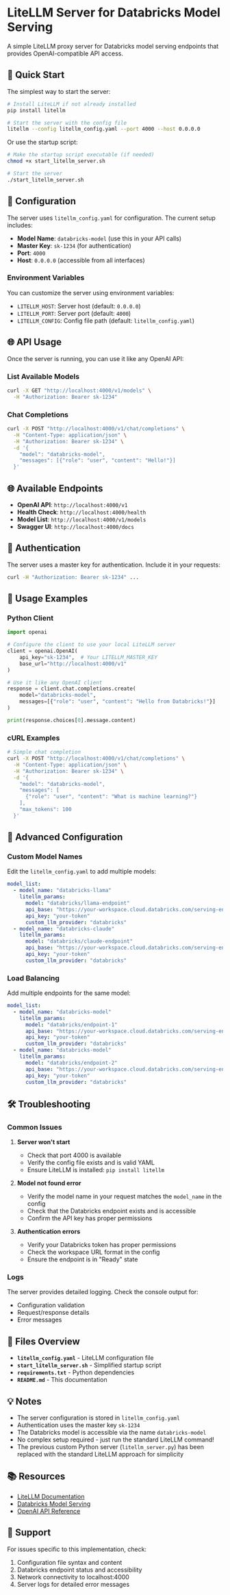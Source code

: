 # LiteLLM Server for Databricks Model Serving

A simple LiteLLM proxy server for Databricks model serving endpoints that provides OpenAI-compatible API access.

## 🚀 Quick Start

The simplest way to start the server:

```bash
# Install LiteLLM if not already installed
pip install litellm

# Start the server with the config file
litellm --config litellm_config.yaml --port 4000 --host 0.0.0.0
```

Or use the startup script:

```bash
# Make the startup script executable (if needed)
chmod +x start_litellm_server.sh

# Start the server
./start_litellm_server.sh
```

## 📁 Configuration

The server uses `litellm_config.yaml` for configuration. The current setup includes:

- **Model Name**: `databricks-model` (use this in your API calls)
- **Master Key**: `sk-1234` (for authentication)
- **Port**: `4000`
- **Host**: `0.0.0.0` (accessible from all interfaces)

### Environment Variables

You can customize the server using environment variables:

- `LITELLM_HOST`: Server host (default: `0.0.0.0`)
- `LITELLM_PORT`: Server port (default: `4000`)
- `LITELLM_CONFIG`: Config file path (default: `litellm_config.yaml`)

## 🌐 API Usage

Once the server is running, you can use it like any OpenAI API:

### List Available Models
```bash
curl -X GET "http://localhost:4000/v1/models" \
  -H "Authorization: Bearer sk-1234"
```

### Chat Completions
```bash
curl -X POST "http://localhost:4000/v1/chat/completions" \
  -H "Content-Type: application/json" \
  -H "Authorization: Bearer sk-1234" \
  -d '{
    "model": "databricks-model",
    "messages": [{"role": "user", "content": "Hello!"}]
  }'
```

## 🌐 Available Endpoints

- **OpenAI API**: `http://localhost:4000/v1`
- **Health Check**: `http://localhost:4000/health`
- **Model List**: `http://localhost:4000/v1/models`
- **Swagger UI**: `http://localhost:4000/docs`

## 🔑 Authentication

The server uses a master key for authentication. Include it in your requests:

```bash
curl -H "Authorization: Bearer sk-1234" ...
```

## 📝 Usage Examples

### Python Client

```python
import openai

# Configure the client to use your local LiteLLM server
client = openai.OpenAI(
    api_key="sk-1234",  # Your LITELLM_MASTER_KEY
    base_url="http://localhost:4000/v1"
)

# Use it like any OpenAI client
response = client.chat.completions.create(
    model="databricks-model",
    messages=[{"role": "user", "content": "Hello from Databricks!"}]
)

print(response.choices[0].message.content)
```

### cURL Examples

```bash
# Simple chat completion
curl -X POST "http://localhost:4000/v1/chat/completions" \
  -H "Content-Type: application/json" \
  -H "Authorization: Bearer sk-1234" \
  -d '{
    "model": "databricks-model",
    "messages": [
      {"role": "user", "content": "What is machine learning?"}
    ],
    "max_tokens": 100
  }'
```

## 🔧 Advanced Configuration

### Custom Model Names

Edit the `litellm_config.yaml` to add multiple models:

```yaml
model_list:
  - model_name: "databricks-llama"
    litellm_params:
      model: "databricks/llama-endpoint"
      api_base: "https://your-workspace.cloud.databricks.com/serving-endpoints"
      api_key: "your-token"
      custom_llm_provider: "databricks"
  - model_name: "databricks-claude"
    litellm_params:
      model: "databricks/claude-endpoint"
      api_base: "https://your-workspace.cloud.databricks.com/serving-endpoints"
      api_key: "your-token"
      custom_llm_provider: "databricks"
```

### Load Balancing

Add multiple endpoints for the same model:

```yaml
model_list:
  - model_name: "databricks-model"
    litellm_params:
      model: "databricks/endpoint-1"
      api_base: "https://your-workspace.cloud.databricks.com/serving-endpoints"
      api_key: "your-token"
      custom_llm_provider: "databricks"
  - model_name: "databricks-model"
    litellm_params:
      model: "databricks/endpoint-2"
      api_base: "https://your-workspace.cloud.databricks.com/serving-endpoints"
      api_key: "your-token"
      custom_llm_provider: "databricks"
```

## 🛠️ Troubleshooting

### Common Issues

1. **Server won't start**
   - Check that port 4000 is available
   - Verify the config file exists and is valid YAML
   - Ensure LiteLLM is installed: `pip install litellm`

2. **Model not found error**
   - Verify the model name in your request matches the `model_name` in the config
   - Check that the Databricks endpoint exists and is accessible
   - Confirm the API key has proper permissions

3. **Authentication errors**
   - Verify your Databricks token has proper permissions
   - Check the workspace URL format in the config
   - Ensure the endpoint is in "Ready" state

### Logs

The server provides detailed logging. Check the console output for:
- Configuration validation
- Request/response details
- Error messages

## 📁 Files Overview

- **`litellm_config.yaml`** - LiteLLM configuration file
- **`start_litellm_server.sh`** - Simplified startup script
- **`requirements.txt`** - Python dependencies
- **`README.md`** - This documentation

## 💡 Notes

- The server configuration is stored in `litellm_config.yaml`
- Authentication uses the master key `sk-1234`
- The Databricks model is accessible via the name `databricks-model`
- No complex setup required - just run the standard LiteLLM command!
- The previous custom Python server (`litellm_server.py`) has been replaced with the standard LiteLLM approach for simplicity

## 📚 Resources

- [LiteLLM Documentation](https://docs.litellm.ai/)
- [Databricks Model Serving](https://docs.databricks.com/machine-learning/model-serving/index.html)
- [OpenAI API Reference](https://platform.openai.com/docs/api-reference)

## 🤝 Support

For issues specific to this implementation, check:
1. Configuration file syntax and content
2. Databricks endpoint status and accessibility
3. Network connectivity to localhost:4000
4. Server logs for detailed error messages
